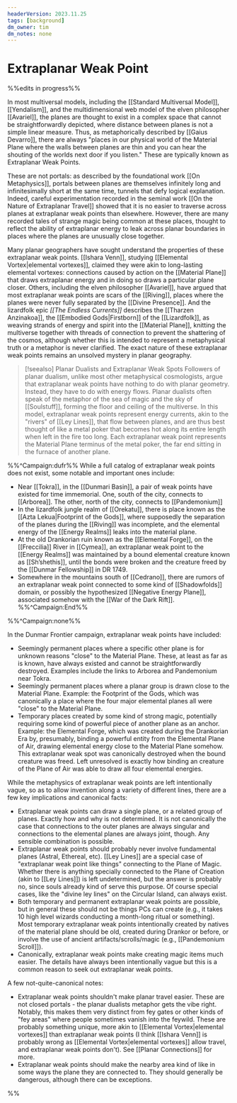 ```yaml
---
headerVersion: 2023.11.25
tags: [background]
dm_owner: tim
dm_notes: none
---
```

# Extraplanar Weak Point

%%edits in progress%%

In most multiversal models, including the [[Standard Multiversal Model]], [[Yendalism]], and the multidimensional web model of the elven philosopher [[Avariel]], the planes are thought to exist in a complex space that cannot be straightforwardly depicted, where distance between planes is not a simple linear measure. Thus, as metaphorically described by [[Gaius Devarro]], there are always "places in our physical world of the Material Plane where the walls between planes are thin and you can hear the shouting of the worlds next door if you listen." These are typically known as Extraplanar Weak Points. 

These are not portals: as described by the foundational work [[On Metaphysics]], portals between planes are themselves infinitely long and infinitesimally short at the same time, tunnels that defy logical explanation. Indeed, careful experimentation recorded in the seminal work [[On the Nature of Extraplanar Travel]] showed that it is no easier to traverse across planes at extraplanar weak points than elsewhere. However, there are many recorded tales of strange magic being common at these places, thought to reflect the ability of extraplanar energy to leak across planar boundaries in places where the planes are unusually close together. 

Many planar geographers have sought understand the properties of these extraplanar weak points. [[Ishara Venn]], studying [[Elemental Vortex|elemental vortexes]], claimed they were akin to long-lasting elemental vortexes: connections caused by action on the [[Material Plane]] that draws extraplanar energy and in doing so draws a particular plane closer. Others, including the elven philosopher [[Avariel]], have argued that most extraplanar weak points are scars of the [[Riving]], places where the planes were never fully separated by the [[Divine Presence]]. And the lizardfolk epic _[[The Endless Currents]]_ describes the [[Tharzen Anzinakoa]], the [[Embodied Gods|Firstborn]] of the [[Lizardfolk]], as weaving strands of energy and spirit into the [[Material Plane]], knitting the multiverse together with threads of connection to prevent the shattering of the cosmos, although whether this is intended to represent a metaphysical truth or a metaphor is never clarified. The exact nature of these extraplanar weak points remains an unsolved mystery in planar geography.

>[!seealso] Planar Dualists and Extraplanar Weak Spots 
> Followers of planar dualism, unlike most other metaphysical cosmologists, argue that extraplanar weak points have nothing to do with planar geometry. Instead, they have to do with energy flows. Planar dualists often speak of the metaphor of the sea of magic and the sky of [[Soulstuff]], forming the floor and ceiling of the multiverse. In this model, extraplanar weak points represent energy currents, akin to the "rivers" of [[Ley Lines]], that flow between planes, and are thus best thought of like a metal poker that becomes hot along its entire length when left in the fire too long. Each extraplanar weak point represents the Material Plane terminus of the metal poker, the far end sitting in the furnace of another plane.

%%^Campaign:dufr%%
While a full catalog of extraplanar weak points does not exist, some notable and important ones include:
- Near [[Tokra]], in the [[Dunmari Basin]], a pair of weak points have existed for time immemorial. One, south of the city, connects to [[Arborea]]. The other, north of the city, connects to [[Pandemonium]]
- In the lizardfolk jungle realm of [[Orekatu]], there is place known as the [[Azta Lekua|Footprint of the Gods]], where supposedly the separation of the planes during the [[Riving]] was incomplete, and the elemental energy of the [[Energy Realms]] leaks into the material plane.
- At the old Drankorian ruin known as the [[Elemental Forge]], on the [[Freccilia]] River in [[Cymea]], an extraplanar weak point to the [[Energy Realms]] was maintained by a bound elemental creature known as [[Sh’shethis]], until the bonds were broken and the creature freed by the [[Dunmar Fellowship]] in DR 1749.
- Somewhere in the mountains south of [[Cedrano]], there are rumors of an extraplanar weak point connected to some kind of [[Shadowfolds]] domain, or possibly the hypothesized [[Negative Energy Plane]], associated somehow with the [[War of the Dark Rift]].
%%^Campaign:End%%

%%^Campaign:none%%

In the Dunmar Frontier campaign, extraplanar weak points have included:
- Seemingly permanent places where a specific other plane is for unknown reasons "close" to the Material Plane. These, at least as far as is known, have always existed and cannot be straightforwardly destroyed. Examples include the links to Arborea and Pandemonium near Tokra. 
- Seemingly permanent places where a planar group is drawn close to the Material Plane. Example: the Footprint of the Gods, which was canonically a place where the four major elemental planes all were "close" to the Material Plane. 
- Temporary places created by some kind of strong magic, potentially requiring some kind of powerful piece of another plane as an anchor. Example: the Elemental Forge, which was created during the Drankorian Era by, presumably, binding a powerful entity from the Elemental Plane of Air, drawing elemental energy close to the Material Plane somehow. This extraplanar weak spot was canonically destroyed when the bound creature was freed. Left unresolved is exactly how binding an creature of the Plane of Air was able to draw all four elemental energies. 

While the metaphysics of extraplanar weak points are left intentionally vague, so as to allow invention along a variety of different lines, there are a few key implications and canonical facts:
- Extraplanar weak points can draw a single plane, or a related group of planes. Exactly how and why is not determined. It is not canonically the case that connections to the outer planes are always singular and connections to the elemental planes are always joint, though. Any sensible combination is possible. 
- Extraplanar weak points should probably never involve fundamental planes (Astral, Ethereal, etc). [[Ley Lines]] are a special case of "extraplanar weak point like things" connecting to the Plane of Magic. Whether there is anything specially connected to the Plane of Creation (akin to [[Ley Lines]]) is left undetermined, but the answer is probably no, since souls already kind of serve this purpose. Of course special cases, like the "divine ley lines" on the Circular Island, can always exist. 
- Both temporary and permanent extraplanar weak points are possible, but in general these should not be things PCs can create (e.g., it takes 10 high level wizards conducting a month-long ritual or something). Most temporary extraplanar weak points intentionally created by natives of the material plane should be old, created during Drankor or before, or involve the use of ancient artifacts/scrolls/magic (e.g., [[Pandemonium Scroll]]). 
- Canonically, extraplanar weak points make creating magic items much easier. The details have always been intentionally vague but this is a common reason to seek out extraplanar weak points. 

A few not-quite-canonical notes:
- Extraplanar weak points shouldn't make planar travel easier. These are not closed portals - the planar dualists metaphor gets the vibe right. Notably, this makes them very distinct from fey gates or other kinds of "fey areas" where people sometimes vanish into the feywild. These are probably something unique, more akin to [[Elemental Vortex|elemental vortexes]] than extraplanar weak points (I think [[Ishara Venn]] is probably wrong as [[Elemental Vortex|elemental vortexes]] allow travel, and extraplanar weak points don't). See [[Planar Connections]] for more. 
- Extraplanar weak points should make the nearby area kind of like in some ways the plane they are connected to. They should generally be dangerous, although there can be exceptions. 

%%